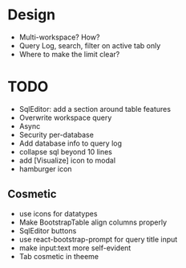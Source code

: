 # Design
* Multi-workspace? How?
* Query Log, search, filter on active tab only
* Where to make the limit clear?

# TODO
* SqlEditor: add a section around table features
* Overwrite workspace query
* Async
* Security per-database
* Add database info to query log
* collapse sql beyond 10 lines
* add [Visualize] icon to modal
* hamburger icon 


## Cosmetic
* use icons for datatypes
* Make BootstrapTable align columns properly
* SqlEditor buttons
* use react-bootstrap-prompt for query title input
* make input:text more self-evident
* Tab cosmetic in theeme
